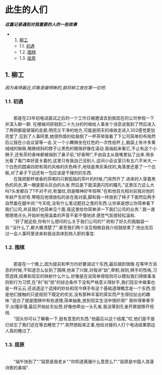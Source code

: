 <h1>此生的人们</h1> 

***这篇记录遇到对我重要的人的一些故事***

* 1. [柳工](#first)
    * 1.1. [初遇](#firstPOne)
    * 1.2. [围棋](#firstPTwo)
    * 1.3. [屈原](#firstPThree)


## 1. <a name='first'></a> 柳工
*因为离得最近,印象是最明晰的,就将柳工放在第一位吧.*

### 1.1. <a name='firstPOne'></a> 初遇

<br>&emsp;&emsp;那是在23年初电话面试之后的一个工作日被邀请去到我现在的公司参观一下并深入聊一聊. 在楼梯间徘徊到二十九分的时候给人事发个消息说我到了然后进入了两侧都是玻璃的走廊,明亮又干净的地方,可能是阴天的缘故走进入302感觉更加亮堂了.见到了人事阿里,她很热情的给我倒了一杯茶带我看了下公司简单的布局然后让我在小会议室等一会.又一个小舞狮坐在红色的一次性纸杯上,脑袋上有许多黄绒绒的揪揪,略微倾斜的脖子让黑色的眼珠好像在滚动.我端起来看它,不止有这个小狮子,还有茶的香味都被端到了鼻子前,"好香啊!",不由自主从我嘴里钻了出来.用余光看了看门幸好是关着的,这里只有我自己没别人.这间小会议室只有五六平米大,一个白色的圆桌四把有简约风格的灰色椅子,地毯是黑灰条纹的,角落里还塞了一个白板,对了桌子下边还有一包应该是干燥剂的东西.
<br>&emsp;&emsp;在我把那杯很香的茶喝的只剩孤独的茶叶的时候,门突然开了.进来的人穿着黑色的风衣,第一眼是那头灰白的头发.然后是下面深邃闪亮的瞳孔."这里压力这么大吗?头发都白了?不对不对,有皱纹,但是眼神好年轻啊."在和他目光相对前我对他的年龄产生好奇.寒暄后他很放松的坐在我对面,脚和我一样放到了椅子下面然后两手自然垂在腿中间:"今天呢,没有什么笔试题目之类的东西.让你来是想让你简单看下我们公司,并且我们也简单见个面.我这里给你简单讲一下我们公司的业务.".我一直嗯嗯嗯点头,开始听他用温柔的声音不紧不慢地讲.感觉气氛很轻松温和.
<br>&emsp;&emsp;"好了就这些,你有什么想问的么关于我们公司的?".附和了好久的我脑袋一宕:"没什么了,都大概清楚了".甚至我们两个没互相做自我介绍就结束了.他出去后过一会人事阿里进来和我谈具体到岗入职的事宜. 


### 1.2. <a name='firstPTwo'></a> 围棋

<br>&emsp;&emsp;那是在一个晚上,因为提前和甲方约好要调试个东西,最后搞到很晚.在等甲方消息的时候,不知道怎么扯到了围棋,他来了兴致,对我讲"劫",牵制,规则,棋手的性格,习惯选择,结果和现实的映射什么什么.好像是在说简单得规则可以模拟我们得做事准则和行为习惯,在"利"和"损"的综合条件下没有严格意义得妙手,我们现实中做事也是一样云云.还说道这个选择的妙处和现今棋手有这个基础道理概念是一个东西,但是他们接触的只是规则下既定的优劣,没有那种丰富的真实而产生得拉扯出的趣味."说白了就是围棋中有些道理,简单抽象,放到现实生活中很好用!" 我听得晕晕乎乎,似懂非懂,最后开始扯东扯西.好像他牵出一头孔雀,我没等到孔雀开屏就移开视线.
<br>&emsp;&emsp;"回头你可以了解看一下,挺有意思的东西."他最后以这个结尾,"哎,他们是不是已经忘了我们还在等去睡觉了?".突然想起来正事,他给对接的人打个电话结果那边人真的睡过了.



### 1.3. <a name='firstPThree'></a> 屈原

<br>&emsp;&emsp;"端午快到了"."屈原是我老乡"."你知道离骚什么意思么?"."屈原是中国人浪漫诗歌的鼻祖".